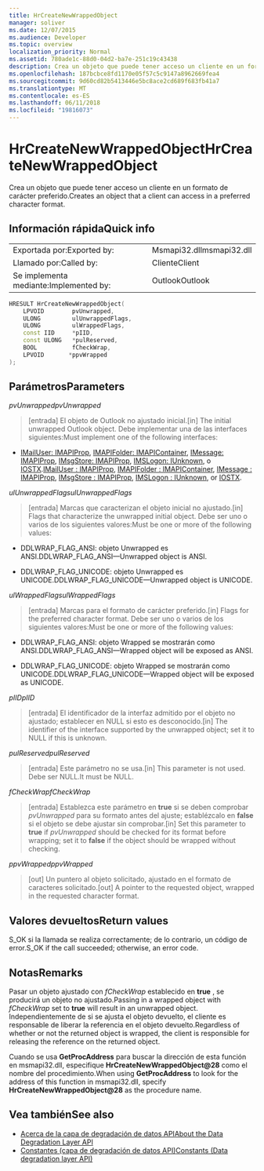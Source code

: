 ```yaml
---
title: HrCreateNewWrappedObject
manager: soliver
ms.date: 12/07/2015
ms.audience: Developer
ms.topic: overview
localization_priority: Normal
ms.assetid: 780ade1c-88d0-04d2-ba7e-251c19c43438
description: Crea un objeto que puede tener acceso un cliente en un formato de carácter preferido.
ms.openlocfilehash: 187bcbce8fd1170e05f57c5c9147a8962669fea4
ms.sourcegitcommit: 9d60cd82b5413446e5bc8ace2cd689f683fb41a7
ms.translationtype: MT
ms.contentlocale: es-ES
ms.lasthandoff: 06/11/2018
ms.locfileid: "19816073"
---
```

# <a name="hrcreatenewwrappedobject"></a><span data-ttu-id="57386-103">HrCreateNewWrappedObject</span><span class="sxs-lookup"><span data-stu-id="57386-103">HrCreateNewWrappedObject</span></span>

<span data-ttu-id="57386-104">Crea un objeto que puede tener acceso un cliente en un formato de carácter preferido.</span><span class="sxs-lookup"><span data-stu-id="57386-104">Creates an object that a client can access in a preferred character format.</span></span>
  
## <a name="quick-info"></a><span data-ttu-id="57386-105">Información rápida</span><span class="sxs-lookup"><span data-stu-id="57386-105">Quick info</span></span>

|||
|:-----|:-----|
|<span data-ttu-id="57386-106">Exportada por:</span><span class="sxs-lookup"><span data-stu-id="57386-106">Exported by:</span></span>  <br/> |<span data-ttu-id="57386-107">Msmapi32.dll</span><span class="sxs-lookup"><span data-stu-id="57386-107">msmapi32.dll</span></span>  <br/> |
|<span data-ttu-id="57386-108">Llamado por:</span><span class="sxs-lookup"><span data-stu-id="57386-108">Called by:</span></span>  <br/> |<span data-ttu-id="57386-109">Cliente</span><span class="sxs-lookup"><span data-stu-id="57386-109">Client</span></span>  <br/> |
|<span data-ttu-id="57386-110">Se implementa mediante:</span><span class="sxs-lookup"><span data-stu-id="57386-110">Implemented by:</span></span>  <br/> |<span data-ttu-id="57386-111">Outlook</span><span class="sxs-lookup"><span data-stu-id="57386-111">Outlook</span></span>  <br/> |
   
```cpp
HRESULT HrCreateNewWrappedObject( 
    LPVOID        pvUnwrapped, 
    ULONG         ulUnwrappedFlags, 
    ULONG         ulWrappedFlags, 
    const IID     *pIID, 
    const ULONG   *pulReserved, 
    BOOL          fCheckWrap, 
    LPVOID       *ppvWrapped 
);

```

## <a name="parameters"></a><span data-ttu-id="57386-112">Parámetros</span><span class="sxs-lookup"><span data-stu-id="57386-112">Parameters</span></span>

<span data-ttu-id="57386-113">_pvUnwrapped_</span><span class="sxs-lookup"><span data-stu-id="57386-113">_pvUnwrapped_</span></span>
  
> <span data-ttu-id="57386-114">[entrada] El objeto de Outlook no ajustado inicial.</span><span class="sxs-lookup"><span data-stu-id="57386-114">[in] The initial unwrapped Outlook object.</span></span> <span data-ttu-id="57386-115">Debe implementar una de las interfaces siguientes:</span><span class="sxs-lookup"><span data-stu-id="57386-115">Must implement one of the following interfaces:</span></span>
    
   - <span data-ttu-id="57386-116">[IMailUser: IMAPIProp](http://msdn.microsoft.com/library/74c25870-62d9-484a-9a99-4dc35c52479e%28Office.15%29.aspx), [IMAPIFolder: IMAPIContainer](http://msdn.microsoft.com/library/bc2e8d17-7687-43c2-8f01-b677703f7288%28Office.15%29.aspx), [IMessage: IMAPIProp](http://msdn.microsoft.com/library/7e244d40-595e-432c-aa8c-f9f62ca3c138%28Office.15%29.aspx), [IMsgStore: IMAPIProp](http://msdn.microsoft.com/library/20090114-b183-4767-8971-a304a9aa47e6%28Office.15%29.aspx), [IMSLogon: IUnknown](http://msdn.microsoft.com/library/d87093dc-f705-465f-ab3c-944ca0cd3e54%28Office.15%29.aspx), o [IOSTX](http://msdn.microsoft.com/library/f374d8d9-be8e-2489-d5fe-8a92e0ecfc6f%28Office.15%29.aspx).</span><span class="sxs-lookup"><span data-stu-id="57386-116">[IMailUser : IMAPIProp](http://msdn.microsoft.com/library/74c25870-62d9-484a-9a99-4dc35c52479e%28Office.15%29.aspx), [IMAPIFolder : IMAPIContainer](http://msdn.microsoft.com/library/bc2e8d17-7687-43c2-8f01-b677703f7288%28Office.15%29.aspx), [IMessage : IMAPIProp](http://msdn.microsoft.com/library/7e244d40-595e-432c-aa8c-f9f62ca3c138%28Office.15%29.aspx), [IMsgStore : IMAPIProp](http://msdn.microsoft.com/library/20090114-b183-4767-8971-a304a9aa47e6%28Office.15%29.aspx), [IMSLogon : IUnknown](http://msdn.microsoft.com/library/d87093dc-f705-465f-ab3c-944ca0cd3e54%28Office.15%29.aspx), or [IOSTX](http://msdn.microsoft.com/library/f374d8d9-be8e-2489-d5fe-8a92e0ecfc6f%28Office.15%29.aspx).</span></span>
    
<span data-ttu-id="57386-117">_ulUnwrappedFlags_</span><span class="sxs-lookup"><span data-stu-id="57386-117">_ulUnwrappedFlags_</span></span>
  
> <span data-ttu-id="57386-118">[entrada] Marcas que caracterizan el objeto inicial no ajustado.</span><span class="sxs-lookup"><span data-stu-id="57386-118">[in] Flags that characterize the unwrapped initial object.</span></span> <span data-ttu-id="57386-119">Debe ser uno o varios de los siguientes valores:</span><span class="sxs-lookup"><span data-stu-id="57386-119">Must be one or more of the following values:</span></span>
    
   - <span data-ttu-id="57386-120">DDLWRAP_FLAG_ANSI: objeto Unwrapped es ANSI.</span><span class="sxs-lookup"><span data-stu-id="57386-120">DDLWRAP_FLAG_ANSI—Unwrapped object is ANSI.</span></span>
    
   - <span data-ttu-id="57386-121">DDLWRAP_FLAG_UNICODE: objeto Unwrapped es UNICODE.</span><span class="sxs-lookup"><span data-stu-id="57386-121">DDLWRAP_FLAG_UNICODE—Unwrapped object is UNICODE.</span></span>
    
<span data-ttu-id="57386-122">_ulWrappedFlags_</span><span class="sxs-lookup"><span data-stu-id="57386-122">_ulWrappedFlags_</span></span>
  
>  <span data-ttu-id="57386-123">[entrada] Marcas para el formato de carácter preferido.</span><span class="sxs-lookup"><span data-stu-id="57386-123">[in] Flags for the preferred character format.</span></span> <span data-ttu-id="57386-124">Debe ser uno o varios de los siguientes valores:</span><span class="sxs-lookup"><span data-stu-id="57386-124">Must be one or more of the following values:</span></span> 
    
   - <span data-ttu-id="57386-125">DDLWRAP_FLAG_ANSI: objeto Wrapped se mostrarán como ANSI.</span><span class="sxs-lookup"><span data-stu-id="57386-125">DDLWRAP_FLAG_ANSI—Wrapped object will be exposed as ANSI.</span></span>
    
   - <span data-ttu-id="57386-126">DDLWRAP_FLAG_UNICODE: objeto Wrapped se mostrarán como UNICODE.</span><span class="sxs-lookup"><span data-stu-id="57386-126">DDLWRAP_FLAG_UNICODE—Wrapped object will be exposed as UNICODE.</span></span>
    
<span data-ttu-id="57386-127">_pIID_</span><span class="sxs-lookup"><span data-stu-id="57386-127">_pIID_</span></span>
  
>  <span data-ttu-id="57386-128">[entrada] El identificador de la interfaz admitido por el objeto no ajustado; establecer en NULL si esto es desconocido.</span><span class="sxs-lookup"><span data-stu-id="57386-128">[in] The identifier of the interface supported by the unwrapped object; set it to NULL if this is unknown.</span></span> 
    
<span data-ttu-id="57386-129">_pulReserved_</span><span class="sxs-lookup"><span data-stu-id="57386-129">_pulReserved_</span></span>
  
>  <span data-ttu-id="57386-130">[entrada] Este parámetro no se usa.</span><span class="sxs-lookup"><span data-stu-id="57386-130">[in] This parameter is not used.</span></span> <span data-ttu-id="57386-131">Debe ser NULL.</span><span class="sxs-lookup"><span data-stu-id="57386-131">It must be NULL.</span></span> 
    
<span data-ttu-id="57386-132">_fCheckWrap_</span><span class="sxs-lookup"><span data-stu-id="57386-132">_fCheckWrap_</span></span>
  
>  <span data-ttu-id="57386-133">[entrada] Establezca este parámetro en **true** si se deben comprobar _pvUnwrapped_ para su formato antes del ajuste; establézcalo en **false** si el objeto se debe ajustar sin comprobar.</span><span class="sxs-lookup"><span data-stu-id="57386-133">[in] Set this parameter to **true** if  _pvUnwrapped_ should be checked for its format before wrapping; set it to **false** if the object should be wrapped without checking.</span></span> 
    
<span data-ttu-id="57386-134">_ppvWrapped_</span><span class="sxs-lookup"><span data-stu-id="57386-134">_ppvWrapped_</span></span>
  
>  <span data-ttu-id="57386-135">[out] Un puntero al objeto solicitado, ajustado en el formato de caracteres solicitado.</span><span class="sxs-lookup"><span data-stu-id="57386-135">[out] A pointer to the requested object, wrapped in the requested character format.</span></span> 
    
## <a name="return-values"></a><span data-ttu-id="57386-136">Valores devueltos</span><span class="sxs-lookup"><span data-stu-id="57386-136">Return values</span></span>

<span data-ttu-id="57386-137">S_OK si la llamada se realiza correctamente; de lo contrario, un código de error.</span><span class="sxs-lookup"><span data-stu-id="57386-137">S_OK if the call succeeded; otherwise, an error code.</span></span>
  
## <a name="remarks"></a><span data-ttu-id="57386-138">Notas</span><span class="sxs-lookup"><span data-stu-id="57386-138">Remarks</span></span>

<span data-ttu-id="57386-139">Pasar un objeto ajustado con _fCheckWrap_ establecido en **true** , se producirá un objeto no ajustado.</span><span class="sxs-lookup"><span data-stu-id="57386-139">Passing in a wrapped object with  _fCheckWrap_ set to **true** will result in an unwrapped object.</span></span> <span data-ttu-id="57386-140">Independientemente de si se ajusta el objeto devuelto, el cliente es responsable de liberar la referencia en el objeto devuelto.</span><span class="sxs-lookup"><span data-stu-id="57386-140">Regardless of whether or not the returned object is wrapped, the client is responsible for releasing the reference on the returned object.</span></span> 
  
<span data-ttu-id="57386-141">Cuando se usa **GetProcAddress** para buscar la dirección de esta función en msmapi32.dll, especifique **HrCreateNewWrappedObject@28** como el nombre del procedimiento.</span><span class="sxs-lookup"><span data-stu-id="57386-141">When using **GetProcAddress** to look for the address of this function in msmapi32.dll, specify **HrCreateNewWrappedObject@28** as the procedure name.</span></span> 
  
## <a name="see-also"></a><span data-ttu-id="57386-142">Vea también</span><span class="sxs-lookup"><span data-stu-id="57386-142">See also</span></span>

- [<span data-ttu-id="57386-143">Acerca de la capa de degradación de datos API</span><span class="sxs-lookup"><span data-stu-id="57386-143">About the Data Degradation Layer API</span></span>](about-the-data-degradation-layer-api.md)
- [<span data-ttu-id="57386-144">Constantes (capa de degradación de datos API)</span><span class="sxs-lookup"><span data-stu-id="57386-144">Constants (Data degradation layer API)</span></span>](constants-data-degradation-layer-api.md)

